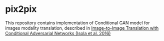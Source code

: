 # pix2pix
This repository contains implementation of Conditional GAN model for images modality translation, described in [Image-to-Image Translation with Conditional Adversarial Networks (Isola et al. 2016)](https://arxiv.org/pdf/1611.07004.pdf)
